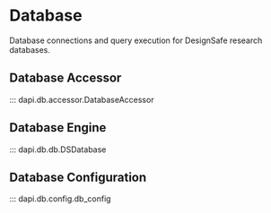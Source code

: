 # Database

Database connections and query execution for DesignSafe research databases.

## Database Accessor

::: dapi.db.accessor.DatabaseAccessor

## Database Engine

::: dapi.db.db.DSDatabase

## Database Configuration

::: dapi.db.config.db_config